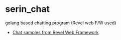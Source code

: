 # serin_chat
golang based chatting program (Revel web F/W used)

* [Chat samples from Revel Web Framework](https://revel.github.io/samples/chat.html)
